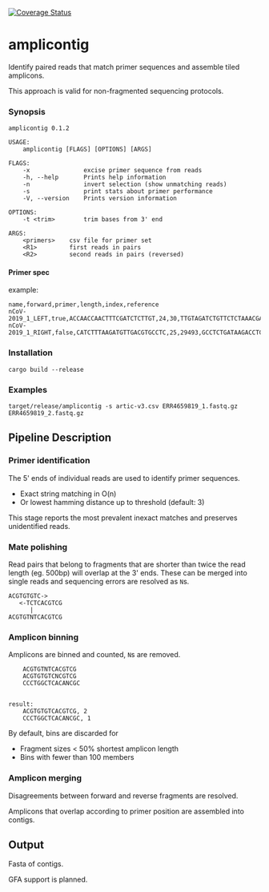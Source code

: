 [![Coverage Status](https://coveralls.io/repos/github/jeff-k/amplicontig/badge.svg?branch=main)](https://coveralls.io/github/jeff-k/amplicontig?branch=main)

# amplicontig

Identify paired reads that match primer sequences and assemble tiled amplicons.

This approach is valid for non-fragmented sequencing protocols.

### Synopsis
```
amplicontig 0.1.2

USAGE:
    amplicontig [FLAGS] [OPTIONS] [ARGS]

FLAGS:
    -x               excise primer sequence from reads
    -h, --help       Prints help information
    -n               invert selection (show unmatching reads)
    -s               print stats about primer performance
    -V, --version    Prints version information

OPTIONS:
    -t <trim>        trim bases from 3' end

ARGS:
    <primers>    csv file for primer set
    <R1>         first reads in pairs
    <R2>         second reads in pairs (reversed)
```

#### Primer spec

example:
```
name,forward,primer,length,index,reference
nCoV-2019_1_LEFT,true,ACCAACCAACTTTCGATCTCTTGT,24,30,TTGTAGATCTGTTCTCTAAACGAACTTTAAAATCTGTGTGGCTGTCACTCGGCTGCATGCTTAGTGCACTCACGCAGTATAATTAATAACTAATTACTGTCGTTGACAGGACACGAGTAACTCGTCTATCTTCTGCAGGCTGCTTACGGTTTCGTCCGTGTTGCAGCCGATCATCAGCACATCTAGGTTTCGTCCGGGTGTGACCGAAAGGTAAGATGGAGAGCCTTGTCCCTGGTTTCAACGAGAAAAC
nCoV-2019_1_RIGHT,false,CATCTTTAAGATGTTGACGTGCCTC,25,29493,GCCTCTGATAAGACCTCCTCCACGGAGTCTCCAAAGCCACGTACGAGCACGTCGCGAACCTGTAAAACAGGCAAACTGAGTTGGACGTGTGTTTTCTCGTTGAAACCAGGGACAAGGCTCTCCATCTTACCTTTCGGTCACACCCGGACGAAACCTAGATGTGCTGATGATCGGCTGCAACACGGACGAAACCGTAAGCAGCCTGCAGAAGATAGACGAGTTACTCGTGTCCTGTCAACGACAGTAATTA
```

### Installation

```
cargo build --release
```

### Examples

`target/release/amplicontig -s artic-v3.csv ERR4659819_1.fastq.gz ERR4659819_2.fastq.gz`

## Pipeline Description

### Primer identification

The 5' ends of individual reads are used to identify primer sequences.

* Exact string matching in O(n)
* Or lowest hamming distance up to threshold (default: 3)

This stage reports the most prevalent inexact matches and preserves unidentified reads.

### Mate polishing

Read pairs that belong to fragments that are shorter than twice the read length (eg. 500bp) will overlap at the 3' ends. These can be merged into single reads and sequencing errors are resolved as `N`s.

```
ACGTGTGTC->
   <-TCTCACGTCG
      |
ACGTGTNTCACGTCG
```

### Amplicon binning

Amplicons are binned and counted, `N`s are removed.
```
    ACGTGTNTCACGTCG
    ACGTGTGTCNCGTCG
    CCCTGGCTCACANCGC


result:
    ACGTGTGTCACGTCG, 2
    CCCTGGCTCACANCGC, 1
```

By default, bins are discarded for

* Fragment sizes < 50% shortest amplicon length
* Bins with fewer than 100 members

### Amplicon merging

Disagreements between forward and reverse fragments are resolved.

Amplicons that overlap according to primer position are assembled into contigs.

## Output

Fasta of contigs.

GFA support is planned.
